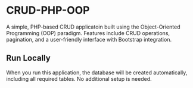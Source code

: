 # CRUD-PHP-OOP
A simple, PHP-based CRUD applicatoin built using the Object-Oriented Programming (OOP) paradigm. Features include CRUD operations, pagination, and a user-friendly interface with Bootstrap integration.

## Run Locally

When you run this application, the database will be created automatically, including all required tables. No additional setup is needed.
